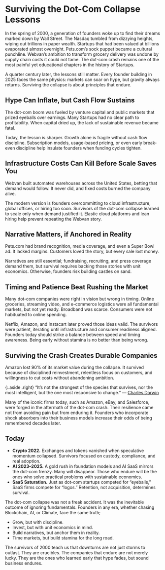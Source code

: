 # Surviving the Dot-Com Collapse Lessons

In the spring of 2000, a generation of founders woke up to find their dreams marked down by Wall Street. The Nasdaq tumbled from dizzying heights, wiping out trillions in paper wealth. Startups that had been valued at billions evaporated almost overnight. Pets.com’s sock puppet became a cultural punchline. Webvan’s ambition to transform grocery delivery was undone by supply chain costs it could not tame. The dot-com crash remains one of the most painful yet educational chapters in the history of Startups.  

A quarter century later, the lessons still matter. Every founder building in 2025 faces the same physics: markets can soar on hype, but gravity always returns. Surviving the collapse is about principles that endure.

## Hype Can Inflate, but Cash Flow Sustains

The dot-com boom was fueled by venture capital and public markets that prized eyeballs over earnings. Many Startups had no clear path to profitability. When capital dried up, the lack of sustainable revenue became fatal.  

Today, the lesson is sharper. Growth alone is fragile without cash flow discipline. Subscription models, usage-based pricing, or even early break-even discipline help insulate founders when funding cycles tighten.

## Infrastructure Costs Can Kill Before Scale Saves You

Webvan built automated warehouses across the United States, betting that demand would follow. It never did, and fixed costs burned the company alive.  

The modern version is founders overcommitting to cloud infrastructure, global offices, or hiring too soon. Survivors of the dot-com collapse learned to scale only when demand justified it. Elastic cloud platforms and lean hiring help prevent repeating the Webvan story.

## Narrative Matters, if Anchored in Reality

Pets.com had brand recognition, media coverage, and even a Super Bowl ad. It lacked margins. Customers loved the story, but every sale lost money.  

Narratives are still essential; fundraising, recruiting, and press coverage demand them, but survival requires backing those stories with unit economics. Otherwise, founders risk building castles on sand.

## Timing and Patience Beat Rushing the Market

Many dot-com companies were right in vision but wrong in timing. Online groceries, streaming video, and e-commerce logistics were all fundamental markets, but not yet ready. Broadband was scarce. Consumers were not habituated to online spending.  

Netflix, Amazon, and Instacart later proved those ideas valid. The survivors were patient, iterating until infrastructure and consumer readiness aligned. Founders today should strike a balance between speed and timing awareness. Being early without stamina is no better than being wrong.

## Surviving the Crash Creates Durable Companies

Amazon lost 90% of its market value during the collapse. It survived because of disciplined reinvestment, relentless focus on customers, and willingness to cut costs without abandoning ambition.

{:.aside .right}
“It’s not the strongest of the species that survives, nor the most intelligent, but the one most responsive to change.” — [Charles Darwin](https://en.wikipedia.org/wiki/Charles_Darwin)

Many of the iconic firms today, such as Amazon, eBay, and Salesforce, were forged in the aftermath of the dot-com crash. Their resilience came not from avoiding pain but from enduring it. Founders who incorporate shock absorbers into their business models increase their odds of being remembered decades later.

## Today

- **Crypto 2022.** Exchanges and tokens vanished when speculative momentum collapsed. Survivors focused on custody, compliance, and real adoption.  
- **AI 2023–2025.** A gold rush in foundation models and AI SaaS mirrors the dot-com frenzy. Many will disappear. Those who endure will be the ones who solve practical problems with sustainable economics.  
- **SaaS Saturation.** Just as dot-com startups competed for “eyeballs,” SaaS firms compete for “logos.” Retention, not acquisition, determines survival.  

The dot-com collapse was not a freak accident. It was the inevitable outcome of ignoring fundamentals. Founders in any era, whether chasing Blockchain, AI, or Climate, face the same truth;

- Grow, but with discipline.  
- Invest, but with unit economics in mind.  
- Build narratives, but anchor them in reality.  
- Time markets, but build stamina for the long road.  

The survivors of 2000 teach us that downturns are not just storms to outlast. They are crucibles. The companies that endure are not merely lucky. They are the ones who learned early that hype fades, but sound business endures.